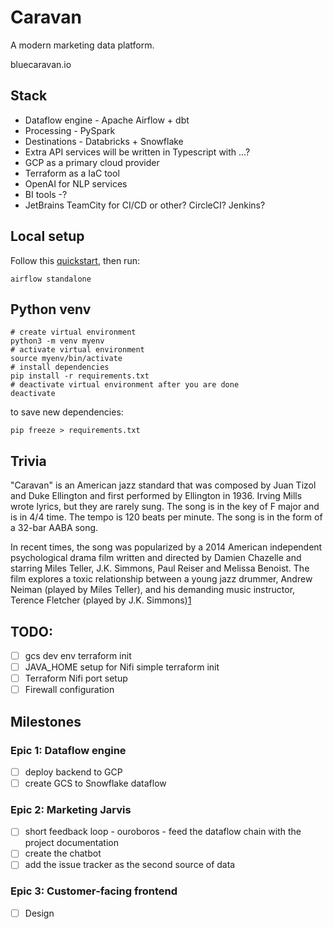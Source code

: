 # Caravan
A modern marketing data platform.

bluecaravan.io

## Stack
- Dataflow engine - Apache Airflow + dbt
- Processing - PySpark
- Destinations - Databricks + Snowflake
- Extra API services will be written in Typescript with ...?
- GCP as a primary cloud provider
- Terraform as a IaC tool
- OpenAI for NLP services
- BI tools -?
- JetBrains TeamCity for CI/CD or other? CircleCI? Jenkins?

## Local setup
Follow this [quickstart](https://airflow.apache.org/docs/apache-airflow/stable/start.html), then run: 
```
airflow standalone
```

## Python venv
```
# create virtual environment
python3 -m venv myenv
# activate virtual environment
source myenv/bin/activate
# install dependencies
pip install -r requirements.txt
# deactivate virtual environment after you are done
deactivate
```
to save new dependencies:
```
pip freeze > requirements.txt
```

## Trivia

"Caravan" is an American jazz standard that was composed by Juan Tizol and Duke Ellington and first performed by Ellington in 1936. Irving Mills wrote lyrics, but they are rarely sung. The song is in the key of F major and is in 4/4 time. The tempo is 120 beats per minute. The song is in the form of a 32-bar AABA song.

In recent times, the song was popularized by a 2014 American independent psychological drama film written and directed by Damien Chazelle and starring Miles Teller, J.K. Simmons, Paul Reiser and Melissa Benoist. The film explores a toxic relationship between a young jazz drummer, Andrew Neiman (played by Miles Teller), and his demanding music instructor, Terence Fletcher (played by J.K. Simmons)[1](https://youtu.be/ZZY-Ytrw2co)

## TODO:
- [ ] gcs dev env terraform init
- [ ] JAVA_HOME setup for Nifi simple terraform init
- [ ] Terraform Nifi port setup
- [ ] Firewall configuration
 
## Milestones
### Epic 1: Dataflow engine
- [ ] deploy backend to GCP
- [ ] create GCS to Snowflake dataflow
### Epic 2: Marketing Jarvis
- [ ] short feedback loop - ouroboros - feed the dataflow chain with the project documentation
- [ ] create the chatbot
- [ ] add the issue tracker as the second source of data
### Epic 3: Customer-facing frontend
- [ ] Design
